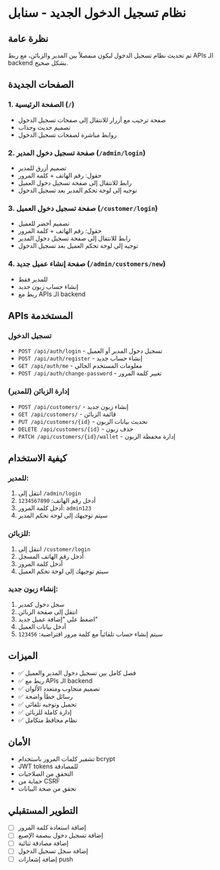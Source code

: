 # نظام تسجيل الدخول الجديد - سنابل

## نظرة عامة

تم تحديث نظام تسجيل الدخول ليكون منفصلاً بين المدير والزبائن، مع ربط APIs الـ backend بشكل صحيح.

## الصفحات الجديدة

### 1. الصفحة الرئيسية (`/`)
- صفحة ترحيب مع أزرار للانتقال إلى صفحات تسجيل الدخول
- تصميم حديث وجذاب
- روابط مباشرة لصفحات تسجيل الدخول

### 2. صفحة تسجيل دخول المدير (`/admin/login`)
- تصميم أزرق للمدير
- حقول: رقم الهاتف + كلمة المرور
- رابط للانتقال إلى صفحة تسجيل دخول العميل
- توجيه إلى لوحة تحكم المدير بعد تسجيل الدخول

### 3. صفحة تسجيل دخول العميل (`/customer/login`)
- تصميم أخضر للعميل
- حقول: رقم الهاتف + كلمة المرور
- رابط للانتقال إلى صفحة تسجيل دخول المدير
- توجيه إلى لوحة تحكم العميل بعد تسجيل الدخول

### 4. صفحة إنشاء عميل جديد (`/admin/customers/new`)
- للمدير فقط
- إنشاء حساب زبون جديد
- ربط مع APIs الـ backend

## APIs المستخدمة

### تسجيل الدخول
- `POST /api/auth/login` - تسجيل دخول المدير أو العميل
- `POST /api/auth/register` - إنشاء حساب جديد
- `GET /api/auth/me` - معلومات المستخدم الحالي
- `POST /api/auth/change-password` - تغيير كلمة المرور

### إدارة الزبائن (للمدير)
- `POST /api/customers/` - إنشاء زبون جديد
- `GET /api/customers/` - قائمة الزبائن
- `PUT /api/customers/{id}` - تحديث بيانات الزبون
- `DELETE /api/customers/{id}` - حذف زبون
- `PATCH /api/customers/{id}/wallet` - إدارة محفظة الزبون

## كيفية الاستخدام

### للمدير:
1. انتقل إلى `/admin/login`
2. أدخل رقم الهاتف: `1234567890`
3. أدخل كلمة المرور: `admin123`
4. سيتم توجيهك إلى لوحة تحكم المدير

### للزبائن:
1. انتقل إلى `/customer/login`
2. أدخل رقم الهاتف المسجل
3. أدخل كلمة المرور
4. سيتم توجيهك إلى لوحة تحكم العميل

### إنشاء زبون جديد:
1. سجل دخول كمدير
2. انتقل إلى صفحة الزبائن
3. اضغط على "إضافة عميل جديد"
4. أدخل بيانات العميل
5. سيتم إنشاء حساب تلقائياً مع كلمة مرور افتراضية: `123456`

## الميزات

- ✅ فصل كامل بين تسجيل دخول المدير والعميل
- ✅ ربط مع APIs الـ backend
- ✅ تصميم متجاوب ومتعدد الألوان
- ✅ رسائل خطأ واضحة
- ✅ تحميل وتوجيه تلقائي
- ✅ إدارة كاملة للزبائن
- ✅ نظام محافظ متكامل

## الأمان

- تشفير كلمات المرور باستخدام bcrypt
- JWT tokens للمصادقة
- التحقق من الصلاحيات
- حماية من CSRF
- تحقق من صحة البيانات

## التطوير المستقبلي

- [ ] إضافة استعادة كلمة المرور
- [ ] إضافة تسجيل دخول ببصمة الإصبع
- [ ] إضافة مصادقة ثنائية
- [ ] إضافة سجل تسجيل الدخول
- [ ] إضافة إشعارات push
